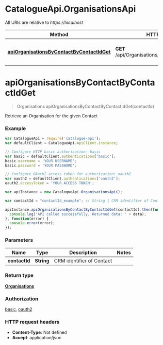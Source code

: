 # CatalogueApi.OrganisationsApi

All URIs are relative to *https://localhost*

Method | HTTP request | Description
------------- | ------------- | -------------
[**apiOrganisationsByContactByContactIdGet**](OrganisationsApi.md#apiOrganisationsByContactByContactIdGet) | **GET** /api/Organisations/ByContact/{contactId} | Retrieve an Organisation for the given Contact


<a name="apiOrganisationsByContactByContactIdGet"></a>
# **apiOrganisationsByContactByContactIdGet**
> Organisations apiOrganisationsByContactByContactIdGet(contactId)

Retrieve an Organisation for the given Contact

### Example
```javascript
var CatalogueApi = require('catalogue-api');
var defaultClient = CatalogueApi.ApiClient.instance;

// Configure HTTP basic authorization: basic
var basic = defaultClient.authentications['basic'];
basic.username = 'YOUR USERNAME';
basic.password = 'YOUR PASSWORD';

// Configure OAuth2 access token for authorization: oauth2
var oauth2 = defaultClient.authentications['oauth2'];
oauth2.accessToken = 'YOUR ACCESS TOKEN';

var apiInstance = new CatalogueApi.OrganisationsApi();

var contactId = "contactId_example"; // String | CRM identifier of Contact

apiInstance.apiOrganisationsByContactByContactIdGet(contactId).then(function(data) {
  console.log('API called successfully. Returned data: ' + data);
}, function(error) {
  console.error(error);
});

```

### Parameters

Name | Type | Description  | Notes
------------- | ------------- | ------------- | -------------
 **contactId** | **String**| CRM identifier of Contact | 

### Return type

[**Organisations**](Organisations.md)

### Authorization

[basic](../README.md#basic), [oauth2](../README.md#oauth2)

### HTTP request headers

 - **Content-Type**: Not defined
 - **Accept**: application/json

